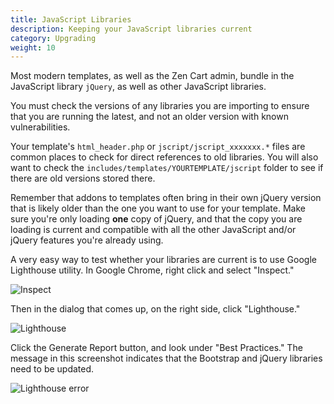 ```yaml
---
title: JavaScript Libraries 
description: Keeping your JavaScript libraries current 
category: Upgrading
weight: 10 
---
```


Most modern templates, as well as the Zen Cart admin, bundle in the JavaScript library `jQuery`, as well as other JavaScript libraries. 

You must check the versions of any libraries you are importing to ensure that you are running the latest, and not an older version with known vulnerabilities.

Your template's `html_header.php` or `jscript/jscript_xxxxxxx.*` files are common places to check for direct references to old libraries.  You will also want to check the `includes/templates/YOURTEMPLATE/jscript` folder to see if there are old versions stored there. 

Remember that addons to templates often bring in their own jQuery version that is likely older than the one you want to use for your template. Make sure you're only loading **one** copy of jQuery, and that the copy you are loading is current and compatible with all the other JavaScript and/or jQuery features you're already using.

A very easy way to test whether your libraries are current is to use Google Lighthouse utility.  In Google Chrome, right click and select "Inspect." 

![Inspect](/images/browser_inspect.png)

Then in the dialog that comes up, on the right side, click "Lighthouse."

![Lighthouse](/images/lighthouse.png)

Click the Generate Report button, and look under "Best Practices."  The message in this screenshot indicates that the Bootstrap and jQuery libraries need to be updated. 

![Lighthouse error](/images/best_practices.png)

